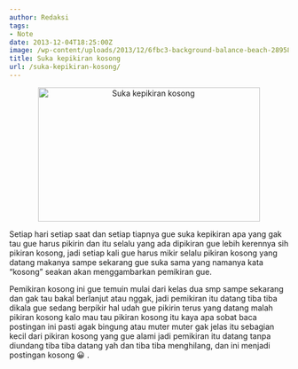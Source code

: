 ```yaml
---
author: Redaksi
tags:
- Note
date: 2013-12-04T18:25:00Z
image: /wp-content/uploads/2013/12/6fbc3-background-balance-beach-289586.jpg
title: Suka kepikiran kosong
url: /suka-kepikiran-kosong/
---
```


<div style="clear:both;text-align:center;">
  <a href="https://wildanfauzyart.files.wordpress.com/2013/12/6fbc3-background-balance-beach-289586.jpg" style="margin-left:1em;margin-right:1em;"><img loading="lazy" alt="Suka kepikiran kosong" border="0" height="242" src="https://wildanfauzyart.files.wordpress.com/2013/12/6fbc3-background-balance-beach-289586.jpg?w=300&#038;resize=400%2C242" title="Suka kepikiran kosong" width="400" data-recalc-dims="1" /></a>
</div>

Setiap hari setiap saat dan setiap tiapnya gue suka kepikiran apa yang gak tau gue harus pikirin dan itu selalu yang ada dipikiran gue lebih kerennya sih pikiran kosong, jadi setiap kali gue harus mikir selalu pikiran kosong yang datang makanya sampe sekarang gue suka sama yang namanya kata “kosong” seakan akan menggambarkan pemikiran gue.

Pemikiran kosong ini gue temuin mulai dari kelas dua smp sampe sekarang dan gak tau bakal berlanjut atau nggak, jadi pemikiran itu datang tiba tiba dikala gue sedang berpikir hal udah gue pikirin terus yang datang malah pikiran kosong kalo mau tau pikiran kosong itu kaya apa sobat baca postingan ini pasti agak bingung atau muter muter gak jelas itu sebagian kecil dari pikiran kosong yang gue alami jadi pemikiran itu datang tanpa diundang tiba tiba datang yah dan tiba tiba menghilang, dan ini menjadi postingan kosong 😀 .